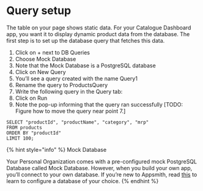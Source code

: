 # Query setup



The table on your page shows static data. For your Catalogue Dashboard app, you want it to display dynamic product data from the database. The first step is to set up the database query that fetches this data.



1. Click on + next to DB Queries
2. Choose Mock Database
3. Note that the Mock Database is a PostgreSQL database
4. Click on New Query
5. You’ll see a query created with the name Query1
6. Rename the query to ProductsQuery
7. Write the following query in the Query tab:
8. Click on Run
9. Note the pop-up informing that the query ran successfully \[TODO: Figure how to move the query near point 7.\]

```text
SELECT "productId", "productName", "category", "mrp" 
FROM products 
ORDER BY "productId" 
LIMIT 100;
```

{% hint style="info" %}
Mock Database

Your Personal Organization comes with a pre-configured mock PostgreSQL Database called Mock Database. However, when you build your own app, you’ll connect to your own database. If you’re new to Appsmith, read [this](https://docs.appsmith.com/core-concepts/connecting-to-databases) to learn to configure a database of your choice.
{% endhint %}

